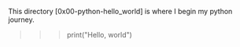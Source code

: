 This directory [0x00-python-hello_world] is where I begin my python journey.
>>> print("Hello, world")